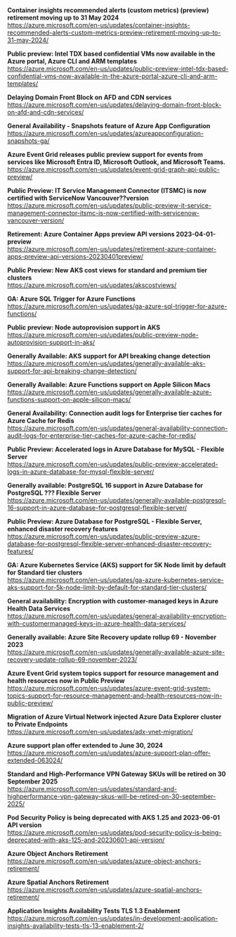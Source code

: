 **Container insights recommended alerts (custom metrics) (preview) retirement moving up to 31 May 2024**  
https://azure.microsoft.com/en-us/updates/container-insights-recommended-alerts-custom-metrics-preview-retirement-moving-up-to-31-may-2024/


**Public preview: Intel TDX based confidential VMs now available in the Azure portal, Azure CLI and ARM templates**  
https://azure.microsoft.com/en-us/updates/public-preview-intel-tdx-based-confidential-vms-now-available-in-the-azure-portal-azure-cli-and-arm-templates/


**Delaying Domain Front Block on AFD and CDN services**  
https://azure.microsoft.com/en-us/updates/delaying-domain-front-block-on-afd-and-cdn-services/


**General Availability - Snapshots feature of Azure App Configuration**  
https://azure.microsoft.com/en-us/updates/azureappconfiguration-snapshots-ga/


**Azure Event Grid releases public preview support for events from services like Microsoft Entra ID, Microsoft Outlook, and Microsoft Teams.**  
https://azure.microsoft.com/en-us/updates/event-grid-graph-api-public-preview/


**Public Preview: IT Service Management Connector (ITSMC)  is now certified with ServiceNow Vancouver??version**  
https://azure.microsoft.com/en-us/updates/public-preview-it-service-management-connector-itsmc-is-now-certified-with-servicenow-vancouver-version/


**Retirement: Azure Container Apps preview API versions 2023-04-01-preview**  
https://azure.microsoft.com/en-us/updates/retirement-azure-container-apps-preview-api-versions-20230401preview/


**Public Preview: New AKS cost views for standard and premium tier clusters**  
https://azure.microsoft.com/en-us/updates/akscostviews/


**GA: Azure SQL Trigger for Azure Functions**  
https://azure.microsoft.com/en-us/updates/ga-azure-sql-trigger-for-azure-functions/


**Public preview: Node autoprovision support in AKS**  
https://azure.microsoft.com/en-us/updates/public-preview-node-autoprovision-support-in-aks/


**Generally Available: AKS support for API breaking change detection**  
https://azure.microsoft.com/en-us/updates/generally-available-aks-support-for-api-breaking-change-detection/


**Generally Available: Azure Functions support on Apple Silicon Macs**  
https://azure.microsoft.com/en-us/updates/generally-available-azure-functions-support-on-apple-silicon-macs/


**General Availability: Connection audit logs for Enterprise tier caches for Azure Cache for Redis**  
https://azure.microsoft.com/en-us/updates/general-availability-connection-audit-logs-for-enterprise-tier-caches-for-azure-cache-for-redis/


**Public Preview: Accelerated logs in Azure Database for MySQL - Flexible Server**  
https://azure.microsoft.com/en-us/updates/public-preview-accelerated-logs-in-azure-database-for-mysql-flexible-server/


**Generally available: PostgreSQL 16 support in Azure Database for PostgreSQL ??? Flexible Server**  
https://azure.microsoft.com/en-us/updates/generally-available-postgresql-16-support-in-azure-database-for-postgresql-flexible-server/


**Public Preview: Azure Database for PostgreSQL - Flexible Server, enhanced disaster recovery features**  
https://azure.microsoft.com/en-us/updates/public-preview-azure-database-for-postgresql-flexible-server-enhanced-disaster-recovery-features/


**GA: Azure Kubernetes Service (AKS) support for 5K Node limit by default for Standard tier clusters**  
https://azure.microsoft.com/en-us/updates/ga-azure-kubernetes-service-aks-support-for-5k-node-limit-by-default-for-standard-tier-clusters/


**General availability: Encryption with customer-managed keys in Azure Health Data Services**  
https://azure.microsoft.com/en-us/updates/general-availability-encryption-with-customermanaged-keys-in-azure-health-data-services/


**Generally available: Azure Site Recovery update rollup 69 - November 2023**  
https://azure.microsoft.com/en-us/updates/generally-available-azure-site-recovery-update-rollup-69-november-2023/


**Azure Event Grid system topics support for resource management and health resources now in Public Preview**  
https://azure.microsoft.com/en-us/updates/azure-event-grid-system-topics-support-for-resource-management-and-health-resources-now-in-public-preview/


**Migration of Azure Virtual Network injected Azure Data Explorer cluster to Private Endpoints**  
https://azure.microsoft.com/en-us/updates/adx-vnet-migration/


**Azure support plan offer extended to June 30, 2024**  
https://azure.microsoft.com/en-us/updates/azure-support-plan-offer-extended-063024/


**Standard and High-Performance VPN Gateway SKUs will be retired on 30 September 2025**  
https://azure.microsoft.com/en-us/updates/standard-and-highperformance-vpn-gateway-skus-will-be-retired-on-30-september-2025/


**Pod Security Policy is being deprecated with AKS 1.25 and 2023-06-01 API version**  
https://azure.microsoft.com/en-us/updates/pod-security-policy-is-being-deprecated-with-aks-125-and-20230601-api-version/


**Azure Object Anchors Retirement**  
https://azure.microsoft.com/en-us/updates/azure-object-anchors-retirement/


**Azure Spatial Anchors Retirement**  
https://azure.microsoft.com/en-us/updates/azure-spatial-anchors-retirement/


**Application Insights Availability Tests TLS 1.3 Enablement**  
https://azure.microsoft.com/en-us/updates/in-development-application-insights-availability-tests-tls-13-enablement-2/


